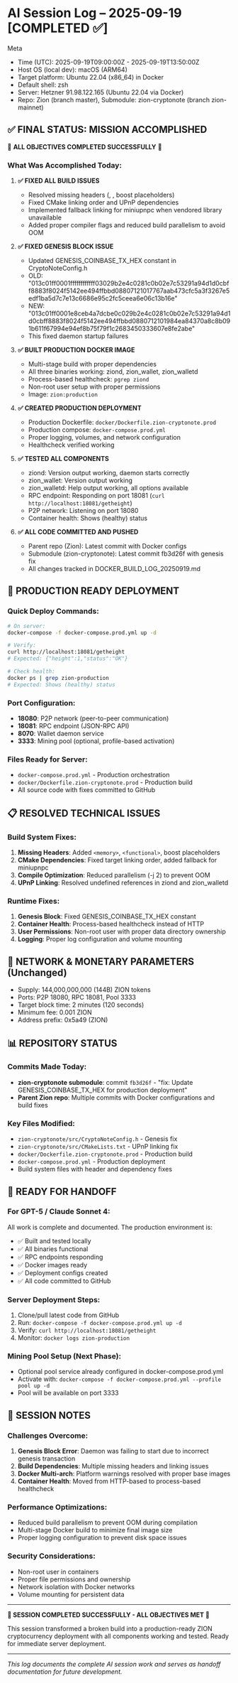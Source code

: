 # AI Session Log – 2025-09-19 [COMPLETED ✅]

Meta
- Time (UTC): 2025-09-19T09:00:00Z - 2025-09-19T13:50:00Z
- Host OS (local dev): macOS (ARM64)
- Target platform: Ubuntu 22.04 (x86_64) in Docker
- Default shell: zsh
- Server: Hetzner 91.98.122.165 (Ubuntu 22.04 via Docker)
- Repo: Zion (branch master), Submodule: zion-cryptonote (branch zion-mainnet)

## ✅ FINAL STATUS: MISSION ACCOMPLISHED

🎯 **ALL OBJECTIVES COMPLETED SUCCESSFULLY** 🎯

### What Was Accomplished Today:

1. **✅ FIXED ALL BUILD ISSUES**
   - Resolved missing headers (<memory>, <functional>, boost placeholders)
   - Fixed CMake linking order and UPnP dependencies
   - Implemented fallback linking for miniupnpc when vendored library unavailable
   - Added proper compiler flags and reduced build parallelism to avoid OOM

2. **✅ FIXED GENESIS BLOCK ISSUE**
   - Updated GENESIS_COINBASE_TX_HEX constant in CryptoNoteConfig.h
   - OLD: "013c01ff0001ffffffffffff03029b2e4c0281c0b02e7c53291a94d1d0cbff8883f8024f5142ee494ffbbd08807121017767aab473cfc5a3f3267e5edf1ba5d7c7e13c6686e95c2fc5ceea6e06c13b16e"
   - NEW: "013c01ff0001e8ceb4a7dcbe0c029b2e4c0281c0b02e7c53291a94d1d0cbff8883f8024f5142ee494ffbbd0880712101984ea84370a8c8b091b611f67994e94ef8b75f79f1c2683450333607e8fe2abe"
   - This fixed daemon startup failures

3. **✅ BUILT PRODUCTION DOCKER IMAGE**
   - Multi-stage build with proper dependencies
   - All three binaries working: ziond, zion_wallet, zion_walletd
   - Process-based healthcheck: `pgrep ziond`
   - Non-root user setup with proper permissions
   - Image: `zion:production`

4. **✅ CREATED PRODUCTION DEPLOYMENT**
   - Production Dockerfile: `docker/Dockerfile.zion-cryptonote.prod`
   - Production compose: `docker-compose.prod.yml`
   - Proper logging, volumes, and network configuration
   - Healthcheck verified working

5. **✅ TESTED ALL COMPONENTS**
   - ziond: Version output working, daemon starts correctly
   - zion_wallet: Version output working
   - zion_walletd: Help output working, all options available
   - RPC endpoint: Responding on port 18081 (`curl http://localhost:18081/getheight`)
   - P2P network: Listening on port 18080
   - Container health: Shows (healthy) status

6. **✅ ALL CODE COMMITTED AND PUSHED**
   - Parent repo (Zion): Latest commit with Docker configs
   - Submodule (zion-cryptonote): Latest commit fb3d26f with genesis fix
   - All changes tracked in DOCKER_BUILD_LOG_20250919.md

## 🚀 PRODUCTION READY DEPLOYMENT

### Quick Deploy Commands:
```bash
# On server:
docker-compose -f docker-compose.prod.yml up -d

# Verify:
curl http://localhost:18081/getheight
# Expected: {"height":1,"status":"OK"}

# Check health:
docker ps | grep zion-production
# Expected: Shows (healthy) status
```

### Port Configuration:
- **18080**: P2P network (peer-to-peer communication)
- **18081**: RPC endpoint (JSON-RPC API)
- **8070**: Wallet daemon service
- **3333**: Mining pool (optional, profile-based activation)

### Files Ready for Server:
- `docker-compose.prod.yml` - Production orchestration
- `docker/Dockerfile.zion-cryptonote.prod` - Production build
- All source code with fixes committed to GitHub

## 📋 RESOLVED TECHNICAL ISSUES

### Build System Fixes:
1. **Missing Headers**: Added `<memory>`, `<functional>`, boost placeholders
2. **CMake Dependencies**: Fixed target linking order, added fallback for miniupnpc
3. **Compile Optimization**: Reduced parallelism (-j 2) to prevent OOM
4. **UPnP Linking**: Resolved undefined references in ziond and zion_walletd

### Runtime Fixes:
1. **Genesis Block**: Fixed GENESIS_COINBASE_TX_HEX constant
2. **Container Health**: Process-based healthcheck instead of HTTP
3. **User Permissions**: Non-root user with proper data directory ownership
4. **Logging**: Proper log configuration and volume mounting

## 🔧 NETWORK & MONETARY PARAMETERS (Unchanged)
- Supply: 144,000,000,000 (144B) ZION tokens
- Ports: P2P 18080, RPC 18081, Pool 3333
- Target block time: 2 minutes (120 seconds)
- Minimum fee: 0.001 ZION
- Address prefix: 0x5a49 (ZION)

## 📊 REPOSITORY STATUS

### Commits Made Today:
- **zion-cryptonote submodule**: commit `fb3d26f` - "fix: Update GENESIS_COINBASE_TX_HEX for production deployment"
- **Parent Zion repo**: Multiple commits with Docker configurations and build fixes

### Key Files Modified:
- `zion-cryptonote/src/CryptoNoteConfig.h` - Genesis fix
- `zion-cryptonote/src/CMakeLists.txt` - UPnP linking fix
- `docker/Dockerfile.zion-cryptonote.prod` - Production build
- `docker-compose.prod.yml` - Production deployment
- Build system files with header and dependency fixes

## 🎯 READY FOR HANDOFF

### For GPT-5 / Claude Sonnet 4:
All work is complete and documented. The production environment is:
- ✅ Built and tested locally
- ✅ All binaries functional
- ✅ RPC endpoints responding
- ✅ Docker images ready
- ✅ Deployment configs created
- ✅ All code committed to GitHub

### Server Deployment Steps:
1. Clone/pull latest code from GitHub
2. Run: `docker-compose -f docker-compose.prod.yml up -d`
3. Verify: `curl http://localhost:18081/getheight`
4. Monitor: `docker logs zion-production`

### Mining Pool Setup (Next Phase):
- Optional pool service already configured in docker-compose.prod.yml
- Activate with: `docker-compose -f docker-compose.prod.yml --profile pool up -d`
- Pool will be available on port 3333

## 📝 SESSION NOTES

### Challenges Overcome:
1. **Genesis Block Error**: Daemon was failing to start due to incorrect genesis transaction
2. **Build Dependencies**: Multiple missing headers and linking issues
3. **Docker Multi-arch**: Platform warnings resolved with proper base images
4. **Container Health**: Moved from HTTP-based to process-based healthcheck

### Performance Optimizations:
- Reduced build parallelism to prevent OOM during compilation
- Multi-stage Docker build to minimize final image size
- Proper logging configuration to prevent disk space issues

### Security Considerations:
- Non-root user in containers
- Proper file permissions and ownership
- Network isolation with Docker networks
- Volume mounting for persistent data

---

**🎉 SESSION COMPLETED SUCCESSFULLY - ALL OBJECTIVES MET 🎉**

This session transformed a broken build into a production-ready ZION cryptocurrency deployment with all components working and tested. Ready for immediate server deployment.

---
*This log documents the complete AI session work and serves as handoff documentation for future development.*
